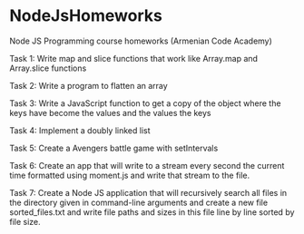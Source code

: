 # NodeJsHomeworks
Node JS Programming course homeworks (Armenian Code Academy)

Task 1: Write map and slice functions that work like Array.map and Array.slice functions

Task 2: Write a program to flatten an array

Task 3: Write a JavaScript function to get a copy of the object where the keys have become the values and the values the keys

Task 4: Implement a doubly linked list

Task 5: Create a Avengers battle game with setIntervals

Task 6: Create an app that will write to a stream every second the current time formatted using moment.js and write that stream to the file.

Task 7: Create a Node JS application that will recursively search all files in the directory given in command-line arguments and create a new file sorted_files.txt and write file paths and sizes in this file line by line sorted by file size.
